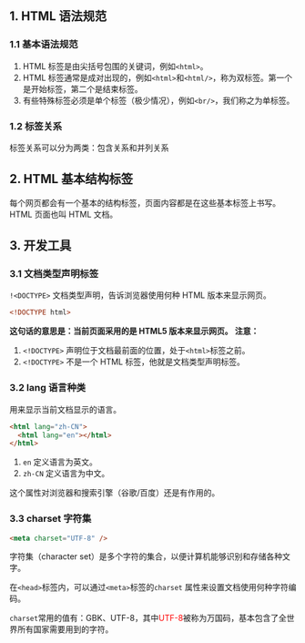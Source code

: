 ## 1. HTML 语法规范

### 1.1 基本语法规范

1. HTML 标签是由尖括号包围的关键词，例如`<html>`。
2. HTML 标签通常是成对出现的，例如`<html>`和`<html/>`，称为双标签。第一个是开始标签，第二个是结束标签。
3. 有些特殊标签必须是单个标签（极少情况），例如`<br/>`，我们称之为单标签。

### 1.2 标签关系

标签关系可以分为两类：包含关系和并列关系

## 2. HTML 基本结构标签

每个网页都会有一个基本的结构标签，页面内容都是在这些基本标签上书写。
HTML 页面也叫 HTML 文档。

## 3. 开发工具

### 3.1 文档类型声明标签

`!<DOCTYPE>` 文档类型声明，告诉浏览器使用何种 HTML 版本来显示网页。

```html
<!DOCTYPE html>
```

**这句话的意思是：当前页面采用的是 HTML5 版本来显示网页。**
**注意：**

1. `<!DOCTYPE>` 声明位于文档最前面的位置，处于`<html>`标签之前。
2. `<!DOCTYPE>` 不是一个 HTML 标签，他就是文档类型声明标签。

### 3.2 lang 语言种类

用来显示当前文档显示的语言。

```html
<html lang="zh-CN">
  <html lang="en"></html>
</html>
```

1. `en` 定义语言为英文。
2. `zh-CN` 定义语言为中文。

这个属性对浏览器和搜索引擎（谷歌/百度）还是有作用的。

### 3.3 charset 字符集

```html
<meta charset="UTF-8" />
```

字符集（character set）是多个字符的集合，以便计算机能够识别和存储各种文字。

在`<head>`标签内，可以通过`<meta>`标签的`charset` 属性来设置文档使用何种字符编码。

`charset`常用的值有：GBK、UTF-8，其中<font color=red>UTF-8</font>被称为万国码，基本包含了全世界所有国家需要用到的字符。
